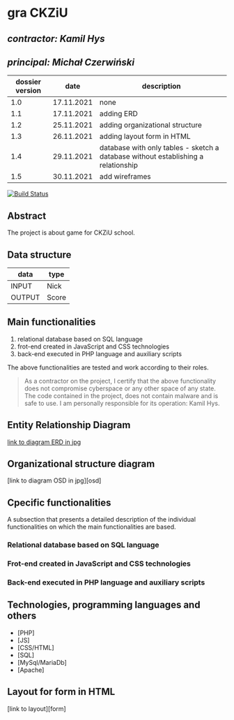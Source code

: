 # gra CKZiU

## _contractor: Kamil Hys_
## _principal: Michał Czerwiński_


| dossier version | date | description |
| ------ | ------ | ------ |
| 1.0 | 17.11.2021 | none |
| 1.1 | 17.11.2021 | adding ERD |
| 1.2 | 25.11.2021 | adding organizational structure |
| 1.3 | 26.11.2021 | adding layout form in HTML |
| 1.4 | 29.11.2021 | database with only tables - sketch a database without establishing a relationship |
| 1.5 | 30.11.2021 | add wireframes |

[![Build Status](https://travis-ci.org/joemccann/dillinger.svg?branch=master)](https://travis-ci.org/joemccann/dillinger)

## Abstract 
The project is about game for CKZiU school.

## Data structure

| data | type |
| ------ | ------ |
| INPUT | Nick |
| OUTPUT | Score |

## Main functionalities

1. relational database based on SQL language
1. frot-end created in JavaScript and CSS technologies
1. back-end executed in PHP language and auxiliary scripts

The above functionalities are tested and work according to their roles.

> As a contractor on the project, I certify that the above functionality 
> does not compromise cyberspace or any other space of any state. 
> The code contained in the project, does not contain malware and is safe to use. 
> I am personally responsible for its operation: Kamil Hys.

## Entity Relationship Diagram

[link to diagram ERD in jpg](https://github.com/Michal3456/3ai5/blob/main/7/spirites/ERD.png)

## Organizational structure diagram

[link to diagram OSD in jpg][osd]

## Cpecific functionalities

A subsection that presents a detailed description of the individual functionalities on which the main functionalities are based.

### Relational database based on SQL language

### Frot-end created in JavaScript and CSS technologies

### Back-end executed in PHP language and auxiliary scripts

## Technologies, programming languages and others

- [PHP]
- [JS]
- [CSS/HTML]
- [SQL]
- [MySql/MariaDb]
- [Apache]

## Layout for form in HTML

[link to layout][form]
